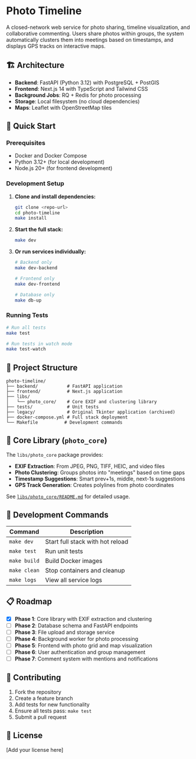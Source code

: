 # Photo Timeline

A closed-network web service for photo sharing, timeline visualization, and collaborative commenting. Users share photos within groups, the system automatically clusters them into meetings based on timestamps, and displays GPS tracks on interactive maps.

## 🏗️ Architecture

- **Backend**: FastAPI (Python 3.12) with PostgreSQL + PostGIS
- **Frontend**: Next.js 14 with TypeScript and Tailwind CSS
- **Background Jobs**: RQ + Redis for photo processing
- **Storage**: Local filesystem (no cloud dependencies)
- **Maps**: Leaflet with OpenStreetMap tiles

## 🚀 Quick Start

### Prerequisites

- Docker and Docker Compose
- Python 3.12+ (for local development)
- Node.js 20+ (for frontend development)

### Development Setup

1. **Clone and install dependencies:**

   ```bash
   git clone <repo-url>
   cd photo-timeline
   make install
   ```

2. **Start the full stack:**

   ```bash
   make dev
   ```

3. **Or run services individually:**

   ```bash
   # Backend only
   make dev-backend

   # Frontend only
   make dev-frontend

   # Database only
   make db-up
   ```

### Running Tests

```bash
# Run all tests
make test

# Run tests in watch mode
make test-watch
```

## 📁 Project Structure

```
photo-timeline/
├── backend/           # FastAPI application
├── frontend/          # Next.js application
├── libs/
│   └── photo_core/    # Core EXIF and clustering library
├── tests/             # Unit tests
├── legacy/            # Original Tkinter application (archived)
├── docker-compose.yml # Full stack deployment
└── Makefile          # Development commands
```

## 🧪 Core Library (`photo_core`)

The `libs/photo_core` package provides:

- **EXIF Extraction**: From JPEG, PNG, TIFF, HEIC, and video files
- **Photo Clustering**: Groups photos into "meetings" based on time gaps
- **Timestamp Suggestions**: Smart prev+1s, middle, next-1s suggestions
- **GPS Track Generation**: Creates polylines from photo coordinates

See [`libs/photo_core/README.md`](libs/photo_core/README.md) for detailed usage.

## 🔧 Development Commands

| Command      | Description                      |
| ------------ | -------------------------------- |
| `make dev`   | Start full stack with hot reload |
| `make test`  | Run unit tests                   |
| `make build` | Build Docker images              |
| `make clean` | Stop containers and cleanup      |
| `make logs`  | View all service logs            |

## 📋 Roadmap

- [x] **Phase 1**: Core library with EXIF extraction and clustering
- [ ] **Phase 2**: Database schema and FastAPI endpoints
- [ ] **Phase 3**: File upload and storage service
- [ ] **Phase 4**: Background worker for photo processing
- [ ] **Phase 5**: Frontend with photo grid and map visualization
- [ ] **Phase 6**: User authentication and group management
- [ ] **Phase 7**: Comment system with mentions and notifications

## 🤝 Contributing

1. Fork the repository
2. Create a feature branch
3. Add tests for new functionality
4. Ensure all tests pass: `make test`
5. Submit a pull request

## 📄 License

[Add your license here]
